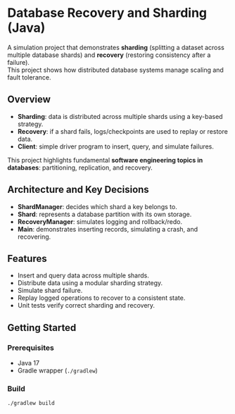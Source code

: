# Database Recovery and Sharding (Java)

A simulation project that demonstrates **sharding** (splitting a dataset across multiple database shards) and **recovery** (restoring consistency after a failure).  
This project shows how distributed database systems manage scaling and fault tolerance.

## Overview
- **Sharding**: data is distributed across multiple shards using a key-based strategy.
- **Recovery**: if a shard fails, logs/checkpoints are used to replay or restore data.
- **Client**: simple driver program to insert, query, and simulate failures.

This project highlights fundamental **software engineering topics in databases**: partitioning, replication, and recovery.

## Architecture and Key Decisions
- **ShardManager**: decides which shard a key belongs to.
- **Shard**: represents a database partition with its own storage.
- **RecoveryManager**: simulates logging and rollback/redo.
- **Main**: demonstrates inserting records, simulating a crash, and recovering.

## Features
- Insert and query data across multiple shards.
- Distribute data using a modular sharding strategy.
- Simulate shard failure.
- Replay logged operations to recover to a consistent state.
- Unit tests verify correct sharding and recovery.

## Getting Started

### Prerequisites
- Java 17
- Gradle wrapper (`./gradlew`)

### Build
```bash
./gradlew build